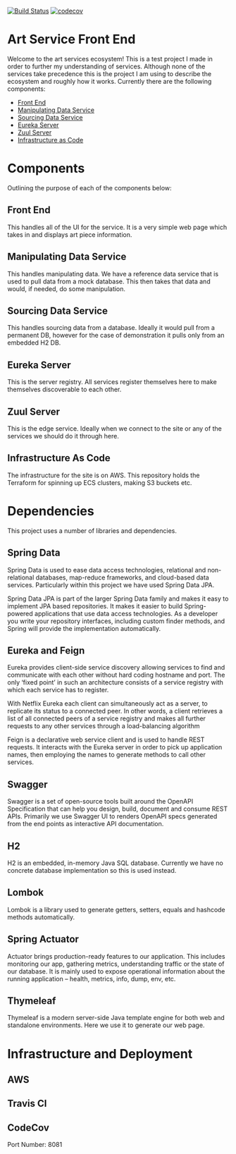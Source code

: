 [![Build Status](https://travis-ci.com/JamesCollerton/Art_Service_Front_End.svg?branch=master)](https://travis-ci.com/JamesCollerton/Art_Service_Front_End)
[![codecov](https://codecov.io/gh/JamesCollerton/Art_Service_Front_End/branch/master/graph/badge.svg)](https://codecov.io/gh/JamesCollerton/Art_Service_Front_End)

# Art Service Front End

Welcome to the art services ecosystem! This is a test project I made in order to further my understanding of services. Although none of the services take precedence this is the project I am using to describe the ecosystem and roughly how it works. Currently there are the following components:

- [Front End](https://github.com/JamesCollerton/Art_Service_Front_End)
- [Manipulating Data Service](https://github.com/JamesCollerton/Art_Service_Manipulating_Data_Service)
- [Sourcing Data Service](https://github.com/JamesCollerton/Art_Service_Sourcing_Data_Service)
- [Eureka Server](https://github.com/JamesCollerton/Art_Service_Eureka_Server)
- [Zuul Server](https://github.com/JamesCollerton/Art_Service_Gateway)
- [Infrastructure as Code](https://github.com/JamesCollerton/Art_Service_Infrastructure_as_Code)

# Components

Outlining the purpose of each of the components below:

## Front End

This handles all of the UI for the service. It is a very simple web page which takes in and displays art piece information.

## Manipulating Data Service

This handles manipulating data. We have a reference data service that is used to pull data from a mock database. This then takes that data and would, if needed, do some manipulation.

## Sourcing Data Service

This handles sourcing data from a database. Ideally it would pull from a permanent DB, however for the case of demonstration it pulls only from an embedded H2 DB.

## Eureka Server

This is the server registry. All services register themselves here to make themselves discoverable to each other.

## Zuul Server

This is the edge service. Ideally when we connect to the site or any of the services we should do it through here.

## Infrastructure As Code

The infrastructure for the site is on AWS. This repository holds the Terraform for spinning up ECS clusters, making S3 buckets etc.

# Dependencies

This project uses a number of libraries and dependencies.

## Spring Data

Spring Data is used to ease data access technologies, relational and non-relational databases, map-reduce frameworks, and cloud-based data services. Particularly within this project we have used Spring Data JPA.

Spring Data JPA is part of the larger Spring Data family and makes it easy to implement JPA based repositories. It makes it easier to build Spring-powered applications that use data access technologies. As a developer you write your repository interfaces, including custom finder methods, and Spring will provide the implementation automatically.

## Eureka and Feign

Eureka provides client-side service discovery allowing services to find and communicate with each other without hard coding hostname and port. The only ‘fixed point’ in such an architecture consists of a service registry with which each service has to register.

With Netflix Eureka each client can simultaneously act as a server, to replicate its status to a connected peer. In other words, a client retrieves a list of all connected peers of a service registry and makes all further requests to any other services through a load-balancing algorithm

Feign is a declarative web service client and is used to handle REST requests. It interacts with the Eureka server in order to pick up application names, then employing the names to generate methods to call other services.

## Swagger

Swagger is a set of open-source tools built around the OpenAPI Specification that can help you design, build, document and consume REST APIs. Primarily we use Swagger UI to renders OpenAPI specs generated from the end points as interactive API documentation.

## H2

H2 is an embedded, in-memory Java SQL database. Currently we have no concrete database implementation so this is used instead.

## Lombok

Lombok is a library used to generate getters, setters, equals and hashcode methods automatically.

## Spring Actuator

Actuator brings production-ready features to our application. This includes monitoring our app, gathering metrics, understanding traffic or the state of our database. It is mainly used to expose operational information about the running application – health, metrics, info, dump, env, etc.

## Thymeleaf

Thymeleaf is a modern server-side Java template engine for both web and standalone environments. Here we use it to generate our web page.

# Infrastructure and Deployment

## AWS

## Travis CI

## CodeCov 

Port Number: 8081
